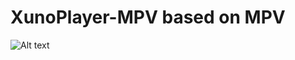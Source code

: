 # XunoPlayer-MPV based on MPV

![Alt text](http://www.xuno.com/images/XunoPlayer-MPV_sc2.png "XunoPlayer-MPV")

